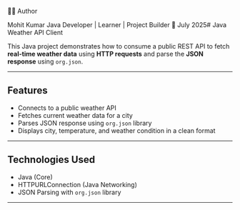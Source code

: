 👨‍💻 Author

Mohit Kumar
Java Developer | Learner | Project Builder
📅 July 2025#  Java Weather API Client

This Java project demonstrates how to consume a public REST API to fetch **real-time weather data** using **HTTP requests** and parse the **JSON response** using `org.json`.

---

## Features

- Connects to a public weather API
-  Fetches current weather data for a city
-  Parses JSON response using `org.json` library
-  Displays city, temperature, and weather condition in a clean format

---

## Technologies Used

- Java (Core)
- HTTPURLConnection (Java Networking)
- JSON Parsing with `org.json` library

---


